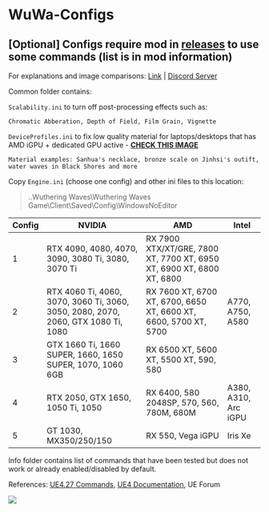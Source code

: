 # WuWa-Configs

## [Optional] Configs require mod in [releases](https://github.com/AlteriaX/WuWa-Configs/releases) to use some commands (list is in mod information)

For explanations and image comparisons: [Link](https://docs.google.com/document/d/e/2PACX-1vTuIAInOasQNStOkxvBX2qj-SkX1V5us16VZxy5cSSLHlntAIip0avYopPqpgACuaGe9I-5fJrKIyl4/pub) | [Discord Server](https://discord.com/invite/JhtKDnu9MK)

Common folder contains:

``Scalability.ini`` to turn off post-processing effects such as:
```
Chromatic Abberation, Depth of Field, Film Grain, Vignette
```

``DeviceProfiles.ini`` to fix low quality material for laptops/desktops that has AMD iGPU + dedicated GPU active - **[CHECK THIS IMAGE](https://i.postimg.cc/W1jgWC4s/igpu.png)**
```
Material examples: Sanhua's necklace, bronze scale on Jinhsi's outift, water waves in Black Shores and more
```


Copy ``Engine.ini`` (choose one config) and other ini files to this location: 
> ..Wuthering Waves\Wuthering Waves Game\Client\Saved\Config\WindowsNoEditor

| Config | NVIDIA                                                                            | AMD                                                                   | Intel                |
|--------|-----------------------------------------------------------------------------------|-----------------------------------------------------------------------|----------------------|
| 1      | RTX 4090, 4080, 4070, 3090, 3080 Ti, 3080, 3070 Ti                                | RX 7900 XTX/XT/GRE, 7800 XT, 7700 XT, 6950 XT, 6900 XT, 6800 XT, 6800 |                      |
| 2      | RTX 4060 Ti, 4060, 3070, 3060 Ti, 3060, 3050, 2080, 2070, 2060, GTX 1080 Ti, 1080 | RX 7600 XT, 6700 XT, 6700, 6650 XT, 6600 XT, 6600, 5700 XT, 5700      | A770, A750, A580     |
| 3      | GTX 1660 Ti, 1660 SUPER, 1660, 1650 SUPER, 1070, 1060 6GB                         | RX 6500 XT, 5600 XT, 5500 XT, 590, 580                                |                      |
| 4      | RTX 2050, GTX 1650, 1050 Ti, 1050                                                 | RX 6400, 580 2048SP, 570, 560, 780M, 680M                             | A380, A310, Arc iGPU |
| 5      | GT 1030, MX350/250/150                                                            | RX 550, Vega iGPU                                                     | Iris Xe              |

Info folder contains list of commands that have been tested but does not work or already enabled/disabled by default.

References: [UE4.27 Commands](https://framedsc.com/GeneralGuides/ue4_commands.htm), [UE4 Documentation](https://docs.unrealengine.com/4.27/en-US/), UE Forum

[<img src="https://i.imgur.com/fxmOE8N.png">](https://ko-fi.com/alteria/)